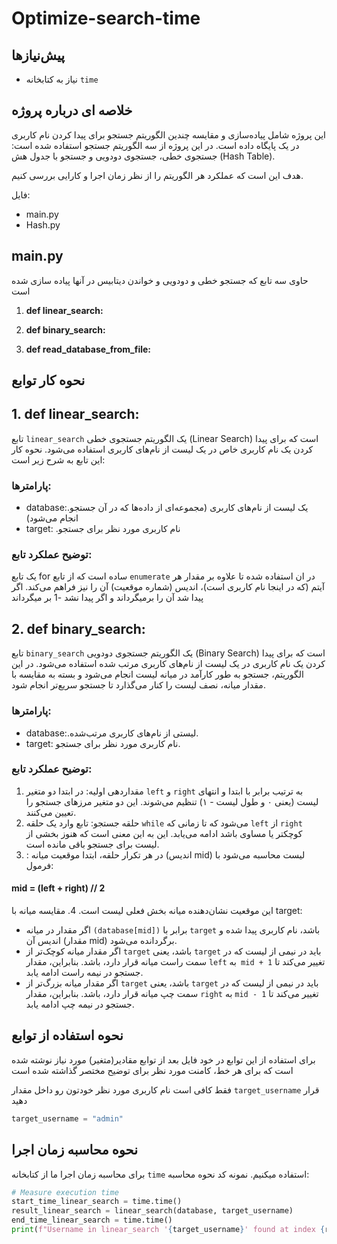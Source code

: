 # Optimize-search-time 
## پیش‌نیازها
- نیاز به کتابخانه `time`

## خلاصه ای درباره پروژه
این پروژه شامل پیاده‌سازی و مقایسه چندین الگوریتم جستجو برای پیدا کردن نام کاربری در یک پایگاه داده است. در این پروژه از سه الگوریتم جستجو استفاده شده است: جستجوی خطی، جستجوی دودویی و جستجو با جدول هش (Hash Table). 

هدف این است که عملکرد هر الگوریتم را از نظر زمان اجرا و کارایی بررسی کنیم.

 فایل:
 - main.py
 - Hash.py

## main.py
حاوی سه تابع که جستجو خطی و دودویی و خواندن دیتابیس در آنها پیاده سازی شده است 
1. **def linear_search:**

2. **def binary_search:**

3. **def read_database_from_file:**

## نحوه کار توابع

## 1. **def linear_search**:

تابع `linear_search` یک الگوریتم جستجوی خطی (Linear Search) است که برای پیدا کردن یک نام کاربری خاص در یک لیست از نام‌های کاربری استفاده می‌شود. نحوه کار این تابع به شرح زیر است:
### پارامترها:

- database:.یک لیست از نام‌های کاربری (مجموعه‌ای از داده‌ها که در آن جستجو انجام می‌شود)
- target: .نام کاربری مورد نظر برای جستجو

### توضیح عملکرد تابع:
یک تابع for ساده است که از تابع `enumerate` در ان استفاده شده تا علاوه بر مقدار هر آیتم (که در اینجا نام کاربری است)، اندیس (شماره موقعیت) آن را نیز فراهم می‌کند.
 اگر پیدا شد آن را برمیگرداند و اگر پیدا نشد -1 بر میگرداند

## 2. **def binary_search**:
تابع `binary_search` یک الگوریتم جستجوی دودویی (Binary Search) است که برای پیدا کردن یک نام کاربری در یک لیست از نام‌های کاربری مرتب شده استفاده می‌شود. در این الگوریتم، جستجو به طور کارآمد در میانه لیست انجام می‌شود و بسته به مقایسه با مقدار میانه، نصف لیست را کنار می‌گذارد تا جستجو سریع‌تر انجام شود.

### پارامترها:
- database:.لیستی از نام‌های کاربری مرتب‌شده.
- target: نام کاربری مورد نظر برای جستجو.

### توضیح عملکرد تابع:
1. مقداردهی اولیه: در ابتدا دو متغیر `left` و `right` به ترتیب برابر با ابتدا و انتهای لیست (یعنی ۰ و طول لیست - ۱) تنظیم می‌شوند. این دو متغیر مرزهای جستجو را تعیین می‌کنند.
2. حلقه جستجو: تابع وارد یک حلقه `while` می‌شود که تا زمانی که `left` از `right` کوچکتر یا مساوی باشد ادامه می‌یابد. این به این معنی است که هنوز بخشی از لیست برای جستجو باقی مانده است.
3. : در هر تکرار حلقه، ابتدا موقعیت میانه (اندیس mid) لیست محاسبه می‌شود با فرمول:
#### **mid = (left + right) // 2**
این موقعیت نشان‌دهنده میانه بخش فعلی لیست است.
4. مقایسه میانه با target:
* اگر مقدار در میانه `(database[mid])` برابر با `target` باشد، نام کاربری پیدا شده و اندیس آن (مقدار mid) برگردانده می‌شود.
* اگر مقدار میانه کوچک‌تر از `target` باشد، یعنی `target` باید در نیمی از لیست که در سمت راست میانه قرار دارد، باشد. بنابراین، مقدار `left` به` mid + 1` تغییر می‌کند تا جستجو در نیمه راست ادامه یابد.
* اگر مقدار میانه بزرگ‌تر از `target` باشد، یعنی `target` باید در نیمی از لیست که در سمت چپ میانه قرار دارد، باشد. بنابراین، مقدار `right` به `mid - 1` تغییر می‌کند تا جستجو در نیمه چپ ادامه یابد.


##  نحوه استفاده از توابع 
برای استفاده از این توابع در خود فایل بعد از توابع مقادیر(متغیر) مورد نیاز نوشته شده است که برای هر خط، کامنت مورد نظر برای توضیح مختصر گذاشته شده است

فقط کافی است نام کاربری مورد نظر خودتون رو داخل مقدار `target_username` قرار دهید
```python
target_username = "admin"
```

## نحوه محاسبه زمان اجرا
برای محاسبه زمان اجرا ما از کتابخانه `time` استفاده میکنیم. نمونه کد نحوه محاسبه:
```python
# Measure execution time
start_time_linear_search = time.time()
result_linear_search = linear_search(database, target_username)
end_time_linear_search = time.time()
print(f"Username in linear_search '{target_username}' found at index {result_linear_search}.")
```
